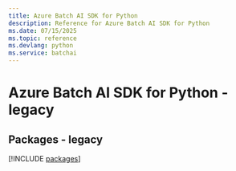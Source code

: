```yaml
---
title: Azure Batch AI SDK for Python
description: Reference for Azure Batch AI SDK for Python
ms.date: 07/15/2025
ms.topic: reference
ms.devlang: python
ms.service: batchai
---
```

# Azure Batch AI SDK for Python - legacy
## Packages - legacy
[!INCLUDE [packages](batch-ai-index.md)]